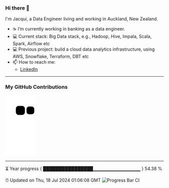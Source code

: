 ### Hi there 👋
I'm Jacqui, a Data Engineer living and working in Auckland, New Zealand.
- ☕ I’m currently working in banking as a data engineer.
- 💻 Current stack: Big Data stack, e.g., Hadoop, Hive, Impala, Scala, Spark, Airflow etc
- 💻 Previous project: build a cloud data analytics infrastructure, using AWS, Snowflake, Terraform, DBT etc
- 📫 How to reach me: 
     - [LinkedIn](https://www.linkedin.com/in/jacqui-wu/) 
 
---
### My GitHub Contributions    

![](https://raw.githubusercontent.com/phh95/phh95/main/assets/github-contribution-grid-snake.svg)

---
⏳ Year progress { ████████████████▁▁▁▁▁▁▁▁▁▁▁▁▁▁ } 54.38 %

⏰ Updated on Thu, 18 Jul 2024 01:06:08 GMT
![Progress Bar CI](https://github.com/jacquiwuc/jacquiwuc/workflows/Progress%20Bar%20CI/badge.svg)



